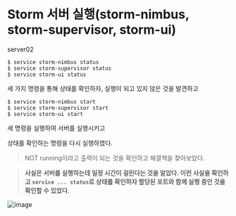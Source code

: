# Storm 서버 실행(storm-nimbus, storm-supervisor, storm-ui)

server02
```
$ service storm-nimbus status
$ service storm-supervisor status
$ service storm-ui status
```
세 가지 명령을 통해 상태를 확인하자, 실행이 되고 있지 않은 것을 발견하고

```
$ service storm-nimbus start
$ service storm-supervisor start
$ service storm-ui start
```
세 명령을 실행하여 서버를 실행시키고

상태를 확인하는 명령을 다시 실행하였다.

> NOT running이라고 출력이 되는 것을 확인하고 해결책을 찾아보았다.

> **사실은 서버를 실행하는데 일정 시간이 걸린다는 것을 알았다. 이런 사실을 확인하고 `service ... status`로 상태를 확인하자 할당된 포트와 함께 실행 중인 것을 확인할 수 있었다.**

![image](https://user-images.githubusercontent.com/43158502/129020606-f89b9213-ed6b-486d-9fa9-f74a71b57a0d.png)

